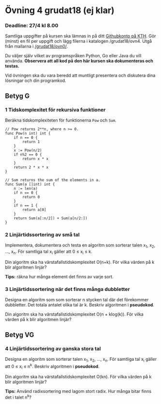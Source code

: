 # Övning 4 grudat18 (ej klar)
### Deadline: 27/4 kl 8.00

Samtliga uppgifter på kursen ska lämnas in på ditt [Githubkonto på KTH](https://gits-15.sys.kth.se/grudat18).
Gör (minst) en fil per uppgift och lägg filerna i katalogen /grudat18/ovn4.
Utgå från mallarna i [/grudat18/ovn0/](https://github.com/yourbasic/grudat18/tree/master/ovn0).

Du väljer själv vilket av programspråken Python, Go eller Java du vill använda.
**Observera att all kod på den här kursen ska dokumenteras och testas.**

Vid övningen ska du vara beredd att muntligt presentera och diskutera
dina lösningar och din programkod.

## Betyg G

### 1 Tidskomplexitet för rekursiva funktioner

Beräkna tidskomplexiteten för funktionerna <code>Pow</code> och <code>Sum</code>.

<pre><code>// Pow returns 2**n, where n >= 0.
func Pow(n int) int {
	if n == 0 {
		return 1
	}
	x := Pow(n/2)
	if n%2 == 0 {
		return x * x
	}
	return 2 * x * x
}
</code></pre>

<pre><code>// Sum returns the sum of the elements in a.
func Sum(a []int) int {
	n := len(a)
	if n == 0 {
		return 0
	}
	if n == 1 {
		return a[0]
	}
	return Sum(a[:n/2]) + Sum(a[n/2:])
}
</code></pre>

### 2 Linjärtidssortering av små tal

Implementera, dokumentera och testa en algoritm som sorterar talen x<sub>1</sub>, x<sub>2</sub>, ..., x<sub>n</sub>.
För samtliga tal x<sub>i</sub> gäller att 0 &le; x<sub>i</sub> &le; k.

Din algoritm ska ha värstafallstidskomplexitet O(n+k).
För vilka värden på k blir algoritmen linjär?

<b>Tips:</b> räkna hur många element det finns av varje sort.

### 3 Linjärtidssortering när det finns många dubbletter

Designa en algoritm som som sorterar n stycken tal där det förekommer dubbletter.
Det totala antalet olika tal är k. Beskriv algoritmen i **pseudokod**.

Din algoritm ska ha värstafallstidskomplexitet O(n + klog(k)).
För vilka värden på k blir algoritmen linjär?

## Betyg VG

### 4 Linjärtidssortering av ganska stora tal

Designa en algoritm som sorterar talen x<sub>1</sub>, x<sub>2</sub>, ..., x<sub>n</sub>.
För samtliga tal x<sub>i</sub> gäller att 0 &le; x<sub>i</sub> &le; n<sup>k</sup>.
Beskriv algoritmen i **pseudokod**.

Din algoritm ska ha värstafallstidskomplexitet O(kn).
För vilka värden på k blir algoritmen linjär?

<b>Tips:</b> Använd radixsortering med lagom stort radix. Hur många bitar finns det i talet n<sup>k</sup>?

